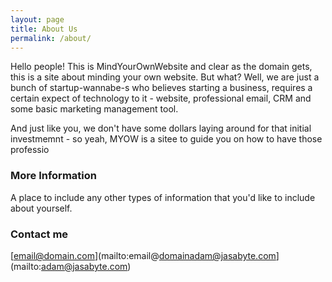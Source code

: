 ```yaml
---
layout: page
title: About Us
permalink: /about/
---
```


Hello people! This is MindYourOwnWebsite and clear as the domain gets, this is a site about minding your own website. But what? Well, we are just a bunch of startup-wannabe-s who believes  starting a business, requires a certain expect of technology to it - website, professional email, CRM and some basic marketing management tool.

And just like you, we don't have some dollars laying around for that initial investmemnt - so yeah, MYOW is a sitee to guide you on how to have those professio

### More Information

A place to include any other types of information that you'd like to include about yourself.

### Contact me

[email@domain.com](mailto:email@domainadam@jasabyte.com](mailto:adam@jasabyte.com)
<!--stackedit_data:
eyJoaXN0b3J5IjpbMTQzNTY1MDkwNF19
-->